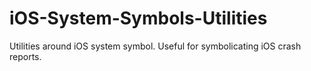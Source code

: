 # iOS-System-Symbols-Utilities
Utilities around iOS system symbol. Useful for symbolicating iOS crash reports.
